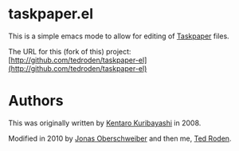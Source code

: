 taskpaper.el
============

This is a simple emacs mode to allow for editing of [Taskpaper](http://www.hogbaysoftware.com/products/taskpaper/) files.

The URL for this (fork of this) project: [http://github.com/tedroden/taskpaper-el](http://github.com/tedroden/taskpaper-el)

# Authors

This was originally written by [Kentaro Kuribayashi](http://coderepos.org/share/browser/lang/elisp/taskpaper/trunk/taskpaper.el) in 2008.

Modified in 2010 by [Jonas Oberschweiber](http://github.com/jonasoberschweiber/taskpaper-el) and then me, [Ted Roden](http://tedroden.com).




